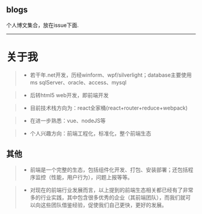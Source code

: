 <!--
 * @Descripttion: 
 * @version: 
 * @Author: wenq
 * @Date: 2019-07-05 22:45:31
 * @LastEditors  : wenq
 * @LastEditTime : 2020-02-11 11:06:17
 -->
## blogs
个人博文集合，放在issue下面.

------

# 关于我
> * 若干年.net开发，历经winform、wpf/silverlight；database主要使用ms sqlServer、oracle、access、mysql

> * 后转html5 web开发，即前端开发

> * 目前技术栈方向为：react全家桶(react+router+reduce+webpack)

> * 在进一步熟悉：vue、nodeJS等

> * 个人兴趣方向：前端工程化，标准化，整个前端生态

## 其他
> * 前端是一个完整的生态，包括组件化开发、打包、安装部署；还包括程序监控（性能，用户行为），问题上报等等。

> * 对现在的前端行业发展而言，以上提到的前端生态相关都已经有了非常多的行业实践，其中包含很多优秀的企业（其前端团队），而我们就可以向这些团队借鉴经验，促使我们自己更快，更好的发展。